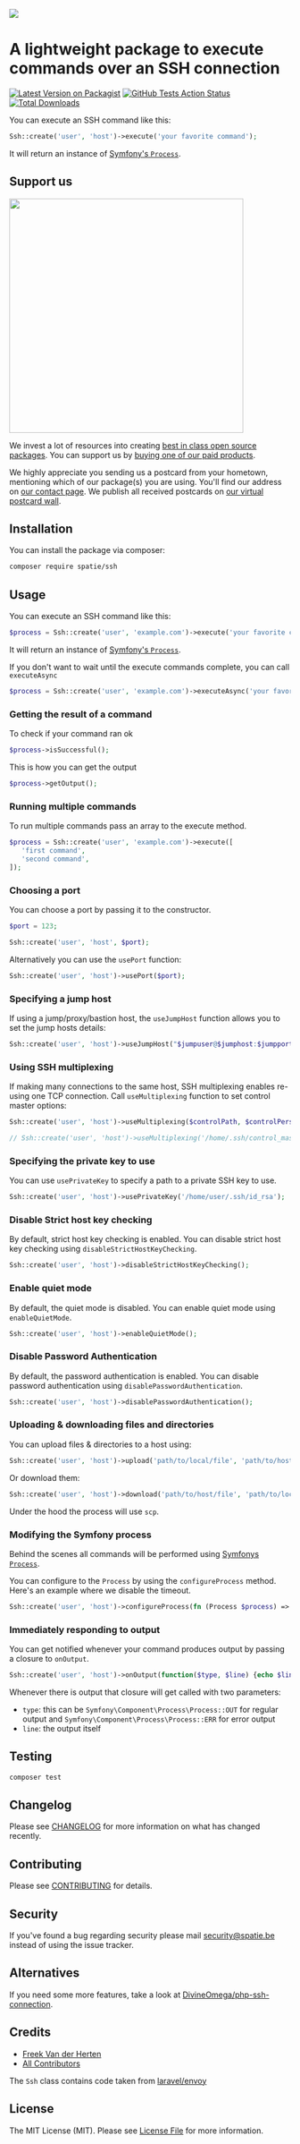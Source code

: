 
[<img src="https://github-ads.s3.eu-central-1.amazonaws.com/support-ukraine.svg?t=1" />](https://supportukrainenow.org)

# A lightweight package to execute commands over an SSH connection

[![Latest Version on Packagist](https://img.shields.io/packagist/v/spatie/ssh.svg?style=flat-square)](https://packagist.org/packages/spatie/ssh)
[![GitHub Tests Action Status](https://img.shields.io/github/workflow/status/spatie/ssh/run-tests?label=tests)](https://github.com/spatie/ssh/actions?query=workflow%3Arun-tests+branch%3Amaster)
[![Total Downloads](https://img.shields.io/packagist/dt/spatie/ssh.svg?style=flat-square)](https://packagist.org/packages/spatie/ssh)

You can execute an SSH command like this:

```php
Ssh::create('user', 'host')->execute('your favorite command');
```

It will return an instance of [Symfony's `Process`](https://symfony.com/doc/current/components/process.html).

## Support us

[<img src="https://github-ads.s3.eu-central-1.amazonaws.com/ssh.jpg?t=1" width="419px" />](https://spatie.be/github-ad-click/ssh)

We invest a lot of resources into creating [best in class open source packages](https://spatie.be/open-source). You can support us by [buying one of our paid products](https://spatie.be/open-source/support-us).

We highly appreciate you sending us a postcard from your hometown, mentioning which of our package(s) you are using. You'll find our address on [our contact page](https://spatie.be/about-us). We publish all received postcards on [our virtual postcard wall](https://spatie.be/open-source/postcards).

## Installation

You can install the package via composer:

```bash
composer require spatie/ssh
```

## Usage

You can execute an SSH command like this:

```php
$process = Ssh::create('user', 'example.com')->execute('your favorite command');
```

It will return an instance of [Symfony's `Process`](https://symfony.com/doc/current/components/process.html).

If you don't want to wait until the execute commands complete, you can call `executeAsync`

```php
$process = Ssh::create('user', 'example.com')->executeAsync('your favorite command');
```

### Getting the result of a command

To check if your command ran ok

```php
$process->isSuccessful();
```


This is how you can get the output

```php
$process->getOutput();
```

### Running multiple commands

To run multiple commands pass an array to the execute method.

```php
$process = Ssh::create('user', 'example.com')->execute([
   'first command',
   'second command',
]);
```

### Choosing a port

You can choose a port by passing it to the constructor.


```php
$port = 123;

Ssh::create('user', 'host', $port);
```

Alternatively you can use the `usePort` function:

```php
Ssh::create('user', 'host')->usePort($port);
```

### Specifying a jump host

If using a jump/proxy/bastion host, the `useJumpHost` function allows you to set the jump hosts details:

```php
Ssh::create('user', 'host')->useJumpHost("$jumpuser@$jumphost:$jumpport");
```

### Using SSH multiplexing

If making many connections to the same host, SSH multiplexing enables re-using one TCP connection. Call `useMultiplexing` function to set control master options:

```php
Ssh::create('user', 'host')->useMultiplexing($controlPath, $controlPersist);

// Ssh::create('user', 'host')->useMultiplexing('/home/.ssh/control_masters/%C', '15m');

```


### Specifying the private key to use

You can use `usePrivateKey` to specify a path to a private SSH key to use.

```php
Ssh::create('user', 'host')->usePrivateKey('/home/user/.ssh/id_rsa');
```

### Disable Strict host key checking

By default, strict host key checking is enabled. You can disable strict host key checking using `disableStrictHostKeyChecking`.

```php
Ssh::create('user', 'host')->disableStrictHostKeyChecking();
```
### Enable quiet mode

By default, the quiet mode is disabled. You can enable quiet mode using `enableQuietMode`.

```php
Ssh::create('user', 'host')->enableQuietMode();
```

### Disable Password Authentication

By default, the password authentication is enabled. You can disable password authentication using `disablePasswordAuthentication`.

```php
Ssh::create('user', 'host')->disablePasswordAuthentication();
```

### Uploading & downloading files and directories

You can upload files & directories to a host using:

```php
Ssh::create('user', 'host')->upload('path/to/local/file', 'path/to/host/file');
```

Or download them:

```php
Ssh::create('user', 'host')->download('path/to/host/file', 'path/to/local/file');
```

Under the hood the process will use `scp`.

### Modifying the Symfony process

Behind the scenes all commands will be performed using [Symfonys `Process`](https://symfony.com/doc/current/components/process.html).

You can configure to the `Process` by using the `configureProcess` method. Here's an example where we disable the timeout.

```php
Ssh::create('user', 'host')->configureProcess(fn (Process $process) => $process->setTimeout(null));
```

### Immediately responding to output

You can get notified whenever your command produces output by passing a closure to `onOutput`. 

```php
Ssh::create('user', 'host')->onOutput(function($type, $line) {echo $line;})->execute('whoami');
```

Whenever there is output that closure will get called with two parameters:
- `type`: this can be `Symfony\Component\Process\Process::OUT` for regular output and `Symfony\Component\Process\Process::ERR` for error output
- `line`: the output itself

## Testing

``` bash
composer test
```

## Changelog

Please see [CHANGELOG](CHANGELOG.md) for more information on what has changed recently.

## Contributing

Please see [CONTRIBUTING](https://github.com/spatie/.github/blob/main/CONTRIBUTING.md) for details.

## Security

If you've found a bug regarding security please mail [security@spatie.be](mailto:security@spatie.be) instead of using the issue tracker.

## Alternatives

  If you need some more features, take a look at [DivineOmega/php-ssh-connection](https://github.com/DivineOmega/php-ssh-connection).

## Credits

- [Freek Van der Herten](https://github.com/freekmurze)
- [All Contributors](../../contributors)

The `Ssh` class contains code taken from [laravel/envoy](https://laravel.com/docs/6.x/envoy)

## License

The MIT License (MIT). Please see [License File](LICENSE.md) for more information.
